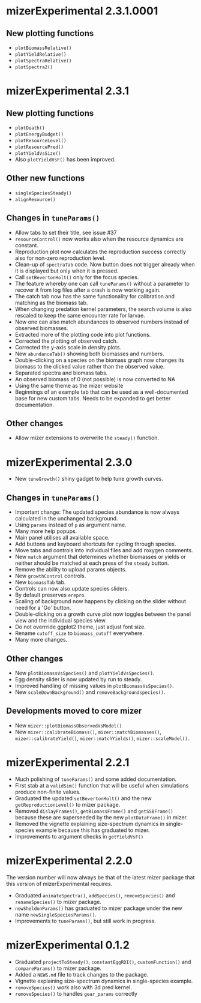 # mizerExperimental 2.3.1.0001

## New plotting functions

* `plotBiomassRelative()`
* `plotYieldRelative()`
* `plotSpectraRelative()`
* `plotSpectra2()`

# mizerExperimental 2.3.1

## New plotting functions

* `plotDeath()`
* `plotEnergyBudget()`
* `plotResourceLevel()`
* `plotResourcePred()`
* `plotYieldVsSize()`
* Also `plotYieldVsF()` has been improved.

## Other new functions

* `singleSpeciesSteady()`
* `alignResource()`

## Changes in `tuneParams()`
* Allow tabs to set their title, see issue #37
* `resourceControl()` now works also when the resource dynamics are constant.
* Reproduction plot now calculates the reproduction success correctly also for
  non-zero reproduction level.
* Clean-up of `spectraTab` code. Now button does not trigger already when it is
  displayed but only when it is pressed.
* Call `setBevertonHolt()` only for the focus species.
* The feature whereby one can call `tuneParams()` without a parameter to recover
  it from log files after a crash is now working again.
* The catch tab now has the same functionality for calibration and matching as
  the biomass tab.
* When changing predation kernel parameters, the search volume is also 
  rescaled to keep the same encounter rate for larvae.
* Now one can also match abundances to observed numbers instead of observed
  biomasses.
* Extracted more of the plotting code into plot functions.
* Corrected the plotting of observed catch.
* Corrected the y-axis scale in density plots.
* New `abundanceTab()` showing both biomasses and numbers.
* Double-clicking on a species on the biomass graph now changes its biomass to
  the clicked value rather than the observed value.
* Separated spectra and biomass tabs.
* An observed biomass of 0 (not possible) is now converted to NA
* Using the same theme as the mizer website
* Beginnings of an example tab that can be used as a well-documented base for
  new custom tabs. Needs to be expanded to get better documentation.

## Other changes
* Allow mizer extensions to overwrite the `steady()` function.



# mizerExperimental 2.3.0

* New `tuneGrowth()` shiny gadget to help tune growth curves.

## Changes in `tuneParams()`

* Important change: The updated species abundance is now always calculated in
the unchanged background.
* Using `params` instead of `p` as argument name.
* Many more help popups.
* Main panel utilises all available space.
* Add buttons and keyboard shortcuts for cycling through species.
* Move tabs and controls into individual files and add roxygen comments.
* New `match` argument that determines whether biomasses or yields or neither
should be matched at each press of the `steady` button.
* Remove the ability to upload params objects.
* New `growthControl` controls.
* New `biomassTab` tab.
* Controls can now also update species sliders.
* By default preserves `erepro`.
* Scaling of background now happens by clicking on the slider without need for
a 'Go' button.
* Double-clicking on a growth curve plot now toggles between the panel view and
the individual species view.
* Do not overrride ggplot2 theme, just adjust font size.
* Rename `cutoff_size` to `biomass_cutoff` everywhere.
* Many more changes.

## Other changes

* New `plotBiomassVsSpecies()` and `plotYieldVsSpecies()`.
* Egg density slider is now updated by run to steady.
* Improved handling of missing values in `plotBiomassVsSpecies()`.
* New `scaleDownBackground()` and `removeBackgroundspecies()`.

## Developments moved to core mizer
* New `mizer::plotBiomassObservedVsModel()`
* New `mizer::calibrateBiomass()`, `mizer::matchBiomasses()`, `mizer::calibrateYield()`,
`mizer::matchYields()`, `mizer::scaleModel()`.


# mizerExperimental 2.2.1

* Much polishing of `tuneParams()` and some added documentation.
* First stab at a `validSim()` function that will be useful when simulations
  produce non-finite values.
* Graduated the updated `setBevertonHolt()` and the new `getReproductionLevel()`
  to mizer package.
* Removed `dislayFrames()`, `getBiomassFrame()` and `getSSBFrame()` because
  these are superseeded by the new `plotDataFrame()` in mizer.
* Removed the vignette explaining size-spectrum dynamics in single-species 
  example because this has graduated to mizer.
* Improvements to argument checks in `getYieldVsF()`

# mizerExperimental 2.2.0

The version number will now always be that of the latest mizer package that
this version of mizerExperimental requires.

* Graduated `animateSpectra()`, `addSpecies()`, `removeSpecies()` and
  `renameSpecies()` to mizer package.
* `newSheldonParams()` has graduated to mizer package under the new name
  `newSingleSpeciesParams()`.
* Improvements to `tuneParams()`, but still work in progress.


# mizerExperimental 0.1.2

* Graduated `projectToSteady()`, `constantEggRDI()`, `customFunction()`
  and `compareParams()` to mizer package.
* Added a `NEWS.md` file to track changes to the package.
* Vignette explaining size-spectrum dynamics in single-species example.
* `removeSpecies()` work also with 3d pred kernel.
* `removeSpecies()` to handles `gear_params` correctly
